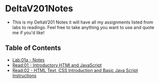 # DeltaV201Notes
- This is my DeltaV201 Notes it will have all my assignments listed from labs to readings. Feel free to take anything you want to use and quote me if you'd like!
## Table of Contents
- [Lab:01a - Notes](Lab01Notes.md) 
- [Read:01 - Introductory HTMl and JavaScript](Class-01.md)
- [Read:02 - HTML Text, CSS Introduction and Basic Java Script Instructions](Class-02.md)